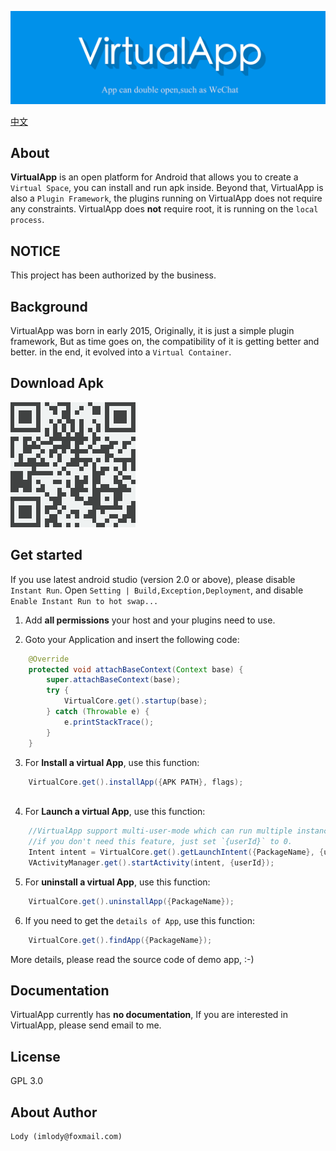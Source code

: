 [![VA banner](https://raw.githubusercontent.com/Ericsongyl/VirtualApp/master/banner.png)](https://github.com/Ericsongyl/VirtualApp)

[中文](CHINESE.md "中文")

About
-----
**VirtualApp** is an open platform for Android that allows you to create a `Virtual Space`,
you can install and run apk inside. Beyond that, VirtualApp is also a `Plugin Framework`,
the plugins running on VirtualApp does not require any constraints.
VirtualApp does **not** require root, it is running on the `local process`.

NOTICE
-------
This project has been authorized by the business.

Background
----------

VirtualApp was born in early 2015, Originally, it is just a simple plugin framework, 
But as time goes on,
the compatibility of it is getting better and better.
in the end, it evolved into a `Virtual Container`.

Download Apk
-----------
[![apk download](https://github.com/Ericsongyl/VirtualApp/blob/master/dl.png)](https://fir.im/p2tn)

Get started
-----------
If you use latest android studio (version 2.0 or above), please disable `Instant Run`.
Open `Setting | Build,Exception,Deployment`, and disable `Enable Instant Run to hot swap...`

1. Add **all permissions** your host and your plugins need to use.

2. Goto your Application and insert the following code:
```java
    @Override
    protected void attachBaseContext(Context base) {
        super.attachBaseContext(base);
        try {
            VirtualCore.get().startup(base);
        } catch (Throwable e) {
            e.printStackTrace();
        }
    }
```

3. For **Install a virtual App**, use this function:
```java
    VirtualCore.get().installApp({APK PATH}, flags);
    
```

4. For **Launch a virtual App**, use this function:
```java
    //VirtualApp support multi-user-mode which can run multiple instances of a same app.
    //if you don't need this feature, just set `{userId}` to 0.
    Intent intent = VirtualCore.get().getLaunchIntent({PackageName}, {userId});
    VActivityManager.get().startActivity(intent, {userId});
```

5. For **uninstall a virtual App**, use this function:
```java
    VirtualCore.get().uninstallApp({PackageName});
```

6. If you need to get the `details of App`, use this function:
```java
    VirtualCore.get().findApp({PackageName});
```

More details, please read the source code of demo app, :-)

Documentation
-------------

VirtualApp currently has **no documentation**, If you are interested in VirtualApp, please send email to me.

License
-------
GPL 3.0

About Author
------------

    Lody (imlody@foxmail.com)
